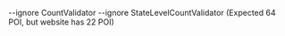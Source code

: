 --ignore CountValidator --ignore StateLevelCountValidator (Expected 64 POI, but website has 22 POI)
